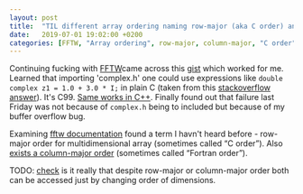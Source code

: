 ```yaml
---
layout: post
title:  "TIL different array ordering naming row-major (aka C order) and column-major (aka Fortran order)"
date:   2019-07-01 19:02:00 +0200
categories: [FFTW, "Array ordering", row-major, column-major, "C order", "Fortran order", C99, "Complex numbers"]
---
```

Continuing fucking with [FFTW](http://www.fftw.org)came across this [gist](https://gist.github.com/ricpacca/652ab90ba3a5754e980c78d6634b84a0) which worked for me. Learned that importing 'complex.h' one could use expressions like `double complex z1 = 1.0 + 3.0 * I;` in plain C (taken from this [stackoverflow answer](https://stackoverflow.com/a/9860772/942513)). It's C99. [Same works in C++](https://en.cppreference.com/w/c/numeric/complex). Finally found out that failure last Friday was not because of `complex.h` being to included but because of my buffer overflow bug.

Examining [fftw documentation](http://www.fftw.org/fftw3_doc/Row_002dmajor-Format.html#Row_002dmajor-Format) found a term I havn't heard before - row-major order for multidimensional array (sometimes called “C order”). Also [exists a column-major order](http://www.fftw.org/fftw3_doc/Column_002dmajor-Format.html#Column_002dmajor-Format) (sometimes called “Fortran order”).

TODO: [check](http://www.fftw.org/fftw3_doc/Reversing-array-dimensions.html#Reversing-array-dimensions) is it really that despite row-major or column-major order both can be accessed just by changing order of dimensions.
